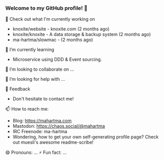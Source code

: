 ### Welcome to my GitHub profile! 👋

🔭  Check out what I'm currently working on 
  
   - knoxite/website - knoxite.com (2 months ago) 
   - knoxite/knoxite  - A data storage & backup system (2 months ago)
   - ma-hartma/slowmac - (2 months ago)

 🌱 I’m currently learning
 
  - Microservice using DDD & Event sourcing.
  
 👯 I’m looking to collaborate on ...
 
 🤔 I’m looking for help with ...

 💬 Feedback

   - Don't hesitate to contact me!
    
 📫 How to reach me: 
 
   - Blog: https://mahartma.com
   - Mastodon: https://chaos.social/@mahartma
   - IRC Freenode: ma-hartma
   - Wondering, how to get your own self-generating profile page? Check out muesli's awesome readme-scribe!
 
 😄 Pronouns: ...
 ⚡ Fun fact: ...

<!--
**mkojoa/mkojoa** is a ✨ _special_ ✨ repository because its `README.md` (this file) appears on your GitHub profile.

Here are some ideas to get you started:

- 🔭  Check out what I'm currently working on 
- knoxite/website - knoxite.com (2 months ago) knoxite/knoxite 
- A data storage & backup system (2 months ago)
- ma-hartma/slowmac - (2 months ago)
- 🌱 I’m currently learning Microservice using DDD & Event sourcing.
- 👯 I’m looking to collaborate on ...
- 🤔 I’m looking for help with ...
- 💬 Feedback
- Don't hesitate to contact me!
- 📫 How to reach me: 
- Blog: https://mahartma.com
- Mastodon: https://chaos.social/@mahartma
- IRC Freenode: ma-hartma
- Wondering, how to get your own self-generating profile page? Check out muesli's awesome readme-scribe!
- 😄 Pronouns: ...
- ⚡ Fun fact: ...
-->
